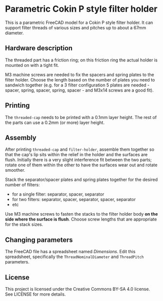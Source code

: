 # Parametric Cokin P style filter holder

This is a parametric FreeCAD model for a Cokin P style filter holder.
It can support filter threads of various sizes and pitches up to about a 67mm diameter.

## Hardware description

The threaded part has a friction ring; on this friction ring the actual holder is mounted on with a tight fit.

M3 machine screws are needed to fix the spacers and spring plates to the filter holder.
Choose the length based on the number of plates you need to sandwich together (e.g. for a 3 filter configuration 5 plates are needed - spacer, spring, spacer, spring, spacer - and M3x14 screws are a good fit).

## Printing

The `threaded-cap` needs to be printed with a 0.1mm layer height.
The rest of the parts can use a 0.2mm (or more) layer height.

## Assembly

After printing `threaded-cap` and `filter-holder`, assemble them together so that the cap's lip sits within the relief in the holder and the surfaces are flush.
Initially there is a very slight interference fit between the two parts; rotate one of them within the other to have the surfaces wear out and rotate smoother.

Stack the separator/spacer plates and spring plates together for the desired number of filters:
* for a single filter: separator, spacer, separator
* for two filters: separator, spacer, separator, spacer, separator
* etc

Use M3 machine screws to fasten the stacks to the filter holder body **on the side where the surface is flush**.
Choose screw lengths that are appropriate for the stack sizes.

## Changing parameters

The FreeCAD file has a spreadsheet named *Dimensions*. Edit this spreadsheet, specifically the `ThreadNominalDiameter` and `ThreadPitch` parameters.

## License

This project is licensed under the Creative Commons BY-SA 4.0 license. See LICENSE for more details.
